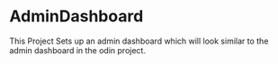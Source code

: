 # AdminDashboard
This Project Sets up an admin dashboard which will look similar to the admin dashboard
in the odin project.